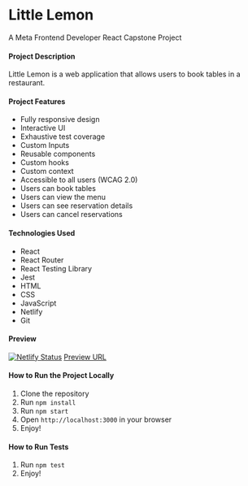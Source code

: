 # Little Lemon
A Meta Frontend Developer React Capstone Project

#### Project Description
Little Lemon is a web application that allows users to book tables in a restaurant.

#### Project Features
- Fully responsive design
- Interactive UI
- Exhaustive test coverage
- Custom Inputs
- Reusable components
- Custom hooks
- Custom context
- Accessible to all users (WCAG 2.0)
- Users can book tables
- Users can view the menu
- Users can see reservation details
- Users can cancel reservations
  
#### Technologies Used
- React
- React Router
- React Testing Library
- Jest
- HTML
- CSS
- JavaScript
- Netlify
- Git

#### Preview
[![Netlify Status](https://api.netlify.com/api/v1/badges/b5c0d9be-a04b-47c7-950d-e4a21aa9bafa/deploy-status)](https://app.netlify.com/sites/lucent-custard-050213/deploys)
[Preview URL](https://lucent-custard-050213.netlify.app)

#### How to Run the Project Locally

1. Clone the repository
2. Run `npm install`
3. Run `npm start`
4. Open `http://localhost:3000` in your browser
5. Enjoy!

#### How to Run Tests

1. Run `npm test`
2. Enjoy!